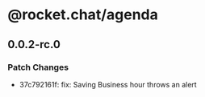 # @rocket.chat/agenda

## 0.0.2-rc.0

### Patch Changes

- 37c792161f: fix: Saving Business hour throws an alert

